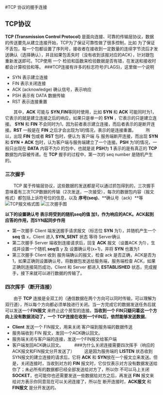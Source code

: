#TCP 协议的握手连接


## TCP协议
**TCP (Transmission Control Protocol)** 是面向连接、可靠的传输层协议，数据的传送要先从建立连接开始，TCP为了保证可靠性做了很多控制，比如 为了保证不丢包，每一个包都设置了序列号，接收者在接收到一定数量的连续字节流后才发送确认（选择确认），并且如果包丢失时（没有收到该报对应的ACK），针对跟包重新发送即可。TCP使用 一个 检验和函数来检验数据是否有错，在发送和接收时都会计算校验和等。
###TCP连接有许多的标志符号(FLAGS)，这里做一个说明
- SYN 表示建立连接
- FIN 表示关闭连接
- ACK (acknowledge) 确认信号，表示响应
- PSH 表示有 DATA 数据传输
- RST 表示连接重置

　　其中，**ACK** 可能与 **SYN**,**FIN**等同时使用，比如 **SYN** 和 **ACK** 可能同时为1，它表示的就是建立连接之后的响应，如果只是单一的 **SYN** ，它表示的只是建立连接。 **SYN** 和 **FIN** 不会同时为1，因为前者表示建立连接，而后者表示的是断开连接。**RST** 一般是在 **FIN** 之后才会出现为1的情况，表示的是连接重置。
　　所以，出现 **FIN** 包或者 **RST** 包时，便认为 客户端 与 服务端断开连接，而出现 **SYN** 和 **SYN + ACK** 包时，认为客户端与服务端建立了一个连接。**PSH** 为1的情况，一般只出现在 **DATA** 内容不为0 的包中，也就是说 **PSH**为 **1** 表示的是有真正的 **TCP** 数据包内容被传递。在 **TCP** 握手的过程中，第一次的 seq number 是随机产生的。
### 三次握手
　　TCP 属于传输层协议，这些数据的发送都是可以通过抓包得到的，三次握手意味着有三次TCP数据的传输（2次发送，一次接受），每次的数据包内容（报文格式）都包括上诉符号位的信息，以及 **序号(seq)**、**确认号（ack）**等
![TCP报文格式图](http://www.2cto.com/uploadfile/2013/1022/20131022025345890.png)
![三次握手图](http://picture.jellythink.com/jellythinkTCP4.jpg)

**以下的设置确认号 表示将受到的随机seq的值 加1，作为响应的ACK。ACK起到应答的作用，而SYN起同步作用**
- 第一次握手
  Client 端发送握手请求报文（标志位 **SYN** 为1），并随机产生一个**seq** 值 x，Client 进入 **SYN_SENT** 状态 等待 Server确认
- 第二次握手
  Server 端收到连接请求后，回复 **ACK** 报文（设置ACK 为1），生成并设置一个随机 **seq**值 y 及 设置确认号(x+1)，并将 **SYN**  也置为1
- 第三次握手
  Client 收到 服务端确认的报文，检查 ack 是否正确，ACK是否为1，如果正确则设置确认号，将数据包发送给服务端，服务端检查 ACK，如果正确则连接简历成功，Client 和 Server 都进入 **ESTABLISHED** 状态，完成握手，接下来就可以进行数据的传输了。

### 四次挥手（断开连接）
　　由于 **TCP** 连接是全双工的（通信数据在两个方向可以同时传输，可以理解为双行道），所以每个方向都必须单独进行关闭。当一方完成它的数据发送任务后就可以发送一个**FIN报文** 来终止这个房型的连接。**当收到一个 FIN只疑问着这一个方向上没有数据流动了，一个 TCP连接在收到一个FIN后，依然能够发送数据**。
- **Client** 发送一个 FIN报文，用来关闭 客户端到服务端的数据传送
- 服务端收到 FIN 报文，发回一个ACK确认回文。
- 服务端关闭与客户端的连接，发送一个FIN报文给客户端
- 客户端发回ACK确认回文。
　　
###为什么关闭连接需要四次挥手（响应的ACK报文和FIN报文分开发送了）
　　这是因为服务端的 **LISTEN** 状态收到 SYN报文的建立连接的请求后，它将 **ACK** 和 **SYN**放在一个报文立来发送。但是，关闭连接时，当收到对方的 **FIN** 报文时，它仅仅表示对方没有数据发送给你了；未必所有的数据都已经全部发送给对方了，所以你 不可以马上关闭 **SOCKET**，也可能你也还需要发送一些数据给对方之后，再发送 **FIN** 报文来给对方表示你同意现在可以关闭连接了，所以在 断开连接时，**ACK报文** 和 **FIN报文** 是分开发送的。